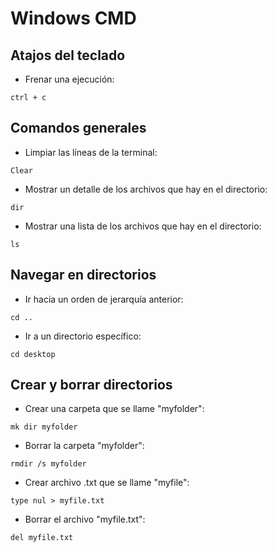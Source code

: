 # Windows CMD

## Atajos del teclado

- Frenar una ejecución:

```
ctrl + c
```

## Comandos generales

- Limpiar las líneas de la terminal:

```
Clear
```

- Mostrar un detalle de los archivos que hay en el directorio:

```
dir
```

- Mostrar una lista de los archivos que hay en el directorio:

```
ls
```

## Navegar en directorios

- Ir hacia un orden de jerarquía anterior:

```
cd ..
```

- Ir a un directorio específico:

```
cd desktop
```

## Crear y borrar directorios

- Crear una carpeta que se llame "myfolder":

```
mk dir myfolder
```

- Borrar la carpeta "myfolder":

```
rmdir /s myfolder
```

- Crear archivo .txt que se llame "myfile":

```
type nul > myfile.txt
```

- Borrar el archivo "myfile.txt":

```
del myfile.txt
```
